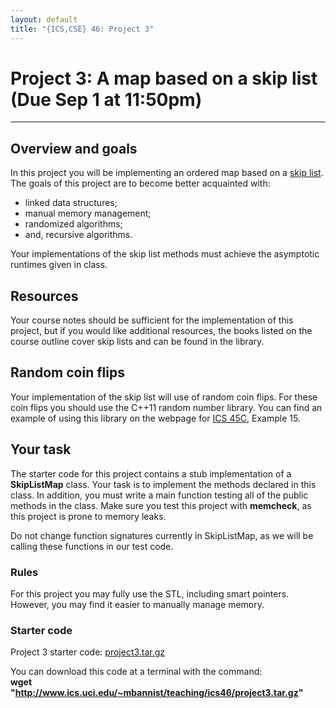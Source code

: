 ```yaml
---
layout: default
title: "{ICS,CSE} 46: Project 3"
---
```

Project 3: A map based on a skip list (Due Sep 1 at 11:50pm)
===============================================================
---------------------------------------------------------------

Overview and goals
------------------
In this project you will be implementing an ordered map based on a [skip list](https://en.wikipedia.org/wiki/Skiplist). The goals of this project are to become better acquainted with:

  * linked data structures;
  * manual memory management;
  * randomized algorithms;
  * and, recursive algorithms.

Your implementations of the skip list methods must achieve the asymptotic runtimes given in class.

Resources
---------
Your course notes should be sufficient for the implementation of this project, but if you would like additional resources, the books listed on the course outline cover skip lists and can be found in the library.

Random coin flips
-----------------
Your implementation of the skip list will use of random coin flips. For these coin flips you should use the C++11 random number library. You can find an example of using this library on the webpage for [ICS 45C](../../ics45c), Example 15.

Your task
---------
The starter code for this project contains a stub implementation of a __SkipListMap__ class. Your task is to implement the methods declared in this class. In addition, you must write a main function testing all of the public methods in the class. Make sure you test this project with __memcheck__, as this project is prone to memory leaks.

Do not change function signatures currently in SkipListMap, as we will be calling these functions in our test code.

### Rules
For this project you may fully use the STL, including smart pointers. However, you may find it easier to manually manage memory.

### Starter code
Project 3 starter code: [project3.tar.gz](project3.tar.gz)  

You can download this code at a terminal with the command:  
__wget "http://www.ics.uci.edu/~mbannist/teaching/ics46/project3.tar.gz"__


